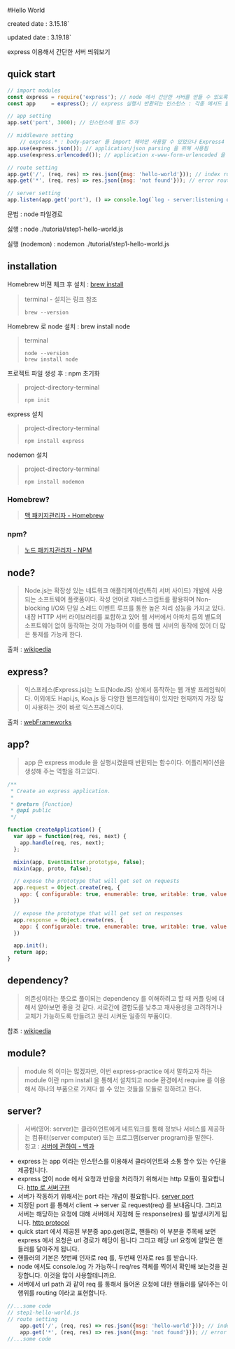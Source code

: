 #Hello World

created date : 3.15.18`

updated date : 3.19.18`

express 이용해서 간단한 서버 띄워보기

## quick start
```javascript
// import modules
const express = require('express'); // node 에서 간단한 서버를 만들 수 있도록 도와주는 모듈
const app     = express(); // express 실행시 반환되는 인스턴스 : 각종 메서드 들이 내장 되어 있음

// app setting
app.set('port', 3000); // 인스턴스에 필드 추가

// middleware setting
	// express.* : body-parser 를 import 해야만 사용할 수 있었으나 Express4 부터 내장 메서드로 등록됨
app.use(express.json()); // application/json parsing 을 위해 사용됨
app.use(express.urlencoded()); // application x-www-form-urlencoded 을 위해 사용됨

// route setting
app.get('/', (req, res) => res.json({msg: 'hello-world'})); // index routing
app.get('*', (req, res) => res.json({msg: 'not found'})); // error routing

// server setting
app.listen(app.get('port'), () => console.log(`log - server:listening on port ${app.get('port')}`));
```
문법 : node 파일경로

싫행 : node ./tutorial/step1-hello-world.js

실행 (nodemon) : nodemon ./tutorial/step1-hello-world.js
## installation
Homebrew 버젼 체크 후 설치 : [brew install](https://docs.brew.sh/Installation)
> terminal - 설치는 링크 참조
> ```text
> brew --version
> ```
Homebrew 로 node 설치 : brew install node 
> terminal
> ```text
> node --version
> brew install node   
> ```
프로젝트 파일 생성 후 : npm 초기화
> project-directory-terminal
> ```text
> npm init
> ```
express 설치 
> project-directory-terminal
> ```text
> npm install express
> ```
nodemon 설치 
> project-directory-terminal
> ```text
> npm install nodemon
> ```
### Homebrew?
> [맥 패키지관리자 - Homebrew](http://www.popit.kr/%EA%B0%9C%EB%B0%9C%EC%9E%90%EB%A5%BC-%EC%9C%84%ED%95%9C-%EB%A7%A5mac-%EC%A0%95%EB%B3%B4-%ED%8C%A8%ED%82%A4%EC%A7%80%EA%B4%80%EB%A6%AC%EC%9E%90-homebrew/)
### npm?
> [노드 패키지관리자 - NPM](https://velopert.com/241)

## node?
> Node.js는 확장성 있는 네트워크 애플리케이션(특히 서버 사이드) 개발에 사용되는 소프트웨어 플랫폼이다. 작성 언어로 자바스크립트를 활용하며 Non-blocking I/O와 단일 스레드 이벤트 루프를 통한 높은 처리 성능을 가지고 있다.
  내장 HTTP 서버 라이브러리를 포함하고 있어 웹 서버에서 아파치 등의 별도의 소프트웨어 없이 동작하는 것이 가능하며 이를 통해 웹 서버의 동작에 있어 더 많은 통제를 가능케 한다.
  
출처 : [wikipedia](https://ko.wikipedia.org/wiki/Node.js)  

## express?
> 익스프레스(Express.js)는 노드(NodeJS) 상에서 동작하는 웹 개발 프레임웍이다. 이외에도 Hapi.js, Koa.js 등 다양한 웹프레임웍이 있지만 현재까지 가장 많이 사용하는 것이 바로 익스프레스이다.

출처 : [webFrameworks](http://webframeworks.kr/getstarted/expressjs/)  

## app?
> app 은 express module 을 실행시켰을때 반환되는 함수이다. 어플리케이션을 생성해 주는 역할을 하고있다.

```javascript
/**
 * Create an express application.
 *
 * @return {Function}
 * @api public
 */

function createApplication() {
  var app = function(req, res, next) {
    app.handle(req, res, next);
  };

  mixin(app, EventEmitter.prototype, false);
  mixin(app, proto, false);

  // expose the prototype that will get set on requests
  app.request = Object.create(req, {
    app: { configurable: true, enumerable: true, writable: true, value: app }
  })

  // expose the prototype that will get set on responses
  app.response = Object.create(res, {
    app: { configurable: true, enumerable: true, writable: true, value: app }
  })

  app.init();
  return app;
}
```
## dependency?

> 의존성이라는 뜻으로 풀이되는 dependency 를 이해하려고 할 때 커플 링에 대해서 알아보면 좋을 것 같다.
서로간에 결합도를 낮추고 재사용성을 고려하거나 교체가 가능하도록 만들려고 분리 시켜둔 일종의 부품이다.

참조 : [wikipedia](https://en.wikipedia.org/wiki/Coupling_(computer_programming))

## module?
> module 의 이미는 많겠자만, 이번 express-practice 에서 말하고자 하는 module 이란 npm install 을 통해서 설치되고
> node 환경에서 require 를 이용해서 하나의 부품으로 가져다 쓸 수 있는 것들을 모듈로 칭하려고 한다.

## server?
> 서버(영어: server)는 클라이언트에게 네트워크를 통해 정보나 서비스를 제공하는 컴퓨터(server computer) 또는 프로그램(server program)을 말한다.  
> 참고 : [서버에 관하여 - 백과](https://ko.wikipedia.org/wiki/%EC%84%9C%EB%B2%84)

* express 는 app 이라는 인스턴스를 이용해서 클라이언트와 소통 할수 있는 수단을 제공합니다.
* express 없이 node 에서 요청과 반응을 처리하기 위해서는 http 모듈이 필요합니다. [http 로 서버구현](https://mylko72.gitbooks.io/node-js/content/chapter7/chapter7_4.html)
* 서버가 작동하기 위해서는 port 라는 개념이 필요합니다. [server port](https://en.wikipedia.org/wiki/Port_(computer_networking))
* 지정된 port 를 통해서 client -> server 로 request(req) 를 보내옵니다. 그리고 서버는 해당하는 요청에 대해 서버에서 지정해 둔 response(res) 를 발생시키게 됩니다.  [http protocol](https://developer.mozilla.org/ko/docs/Web/HTTP/Messages)
* quick start 에서 제공된 부분중 app.get(경로, 핸들러) 이 부분을 주목해 보면 express 에서 요청은 url 경로가 해당이 됩니다 그리고 해당 url 요청에 알맞은 핸들러를 달아주게 됩니다.
* 핸들러의 기본은 첫번째 인자로 req 를, 두번째 인자로 res 를 받습니다.
* node 에서도 console.log 가 가능하니 req/res 객체를 찍어서 확인해 보는것을 권장합니다. 이것을 많이 사용할테니까요.
* 서버에서 url path 과 같이 req 를 통해서 들어온 요청에 대한 핸들러를 달아주는 이 행위를 routing 이라고 표현합니다.
```javascript
//...some code
// step1-hello-world.js
// route setting
    app.get('/', (req, res) => res.json({msg: 'hello-world'})); // index routing
    app.get('*', (req, res) => res.json({msg: 'not found'})); // error routing
//...some code
```